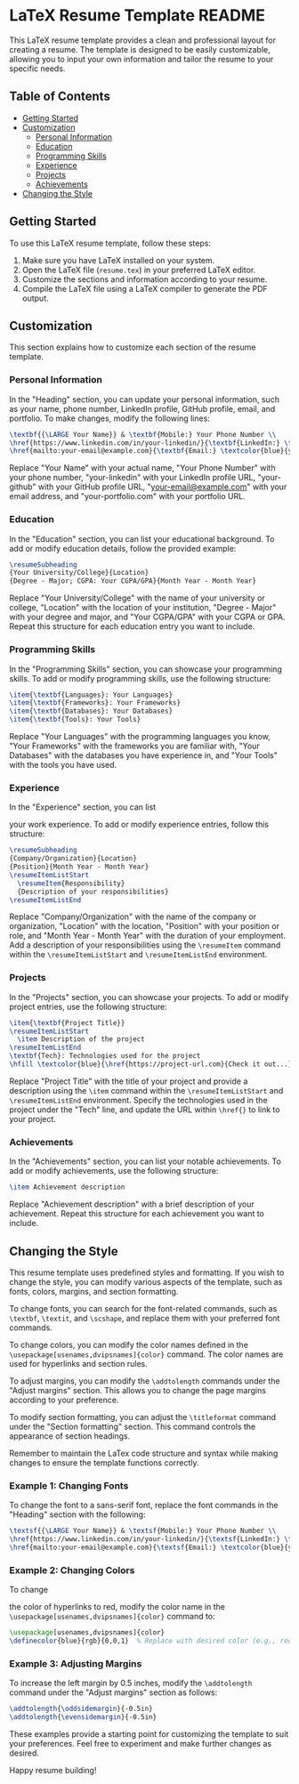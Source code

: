 # LaTeX Resume Template README

This LaTeX resume template provides a clean and professional layout for creating a resume. The template is designed to be easily customizable, allowing you to input your own information and tailor the resume to your specific needs.

## Table of Contents

- [Getting Started](#getting-started)
- [Customization](#customization)
  - [Personal Information](#personal-information)
  - [Education](#education)
  - [Programming Skills](#programming-skills)
  - [Experience](#experience)
  - [Projects](#projects)
  - [Achievements](#achievements)
- [Changing the Style](#changing-the-style)

## Getting Started

To use this LaTeX resume template, follow these steps:

1. Make sure you have LaTeX installed on your system.
2. Open the LaTeX file (`resume.tex`) in your preferred LaTeX editor.
3. Customize the sections and information according to your resume.
4. Compile the LaTeX file using a LaTeX compiler to generate the PDF output.

## Customization

This section explains how to customize each section of the resume template.

### Personal Information

In the "Heading" section, you can update your personal information, such as your name, phone number, LinkedIn profile, GitHub profile, email, and portfolio. To make changes, modify the following lines:

```latex
\textbf{{\LARGE Your Name}} & \textbf{Mobile:} Your Phone Number \\
\href{https://www.linkedin.com/in/your-linkedin/}{\textbf{LinkedIn:} \textcolor{blue}{linkedin.com/in/your-linkedin/}} & \textbf{GitHub:} \href{https://github.com/your-github}{\textcolor{blue}{github.com/your-github}} \\
\href{mailto:your-email@example.com}{\textbf{Email:} \textcolor{blue}{your-email@example.com}} & \textbf{Portfolio:} \href{https://your-portfolio.com}{\textcolor{blue}{your-portfolio.com}}
```

Replace "Your Name" with your actual name, "Your Phone Number" with your phone number, "your-linkedin" with your LinkedIn profile URL, "your-github" with your GitHub profile URL, "your-email@example.com" with your email address, and "your-portfolio.com" with your portfolio URL.

### Education

In the "Education" section, you can list your educational background. To add or modify education details, follow the provided example:

```latex
\resumeSubheading
{Your University/College}{Location}
{Degree - Major; CGPA: Your CGPA/GPA}{Month Year - Month Year}
```

Replace "Your University/College" with the name of your university or college, "Location" with the location of your institution, "Degree - Major" with your degree and major, and "Your CGPA/GPA" with your CGPA or GPA. Repeat this structure for each education entry you want to include.

### Programming Skills

In the "Programming Skills" section, you can showcase your programming skills. To add or modify programming skills, use the following structure:

```latex
\item{\textbf{Languages}: Your Languages}
\item{\textbf{Frameworks}: Your Frameworks}
\item{\textbf{Databases}: Your Databases}
\item{\textbf{Tools}: Your Tools}
```

Replace "Your Languages" with the programming languages you know, "Your Frameworks" with the frameworks you are familiar with, "Your Databases" with the databases you have experience in, and "Your Tools" with the tools you have used.

### Experience

In the "Experience" section, you can list

 your work experience. To add or modify experience entries, follow this structure:

```latex
\resumeSubheading
{Company/Organization}{Location}
{Position}{Month Year - Month Year}
\resumeItemListStart
  \resumeItem{Responsibility}
  {Description of your responsibilities}
\resumeItemListEnd
```

Replace "Company/Organization" with the name of the company or organization, "Location" with the location, "Position" with your position or role, and "Month Year - Month Year" with the duration of your employment. Add a description of your responsibilities using the `\resumeItem` command within the `\resumeItemListStart` and `\resumeItemListEnd` environment.

### Projects

In the "Projects" section, you can showcase your projects. To add or modify project entries, use the following structure:

```latex
\item{\textbf{Project Title}}
\resumeItemListStart
  \item Description of the project
\resumeItemListEnd
\textbf{Tech}: Technologies used for the project
\hfill \textcolor{blue}{\href{https://project-url.com}{Check it out...}}
```

Replace "Project Title" with the title of your project and provide a description using the `\item` command within the `\resumeItemListStart` and `\resumeItemListEnd` environment. Specify the technologies used in the project under the "Tech" line, and update the URL within `\href{}` to link to your project.

### Achievements

In the "Achievements" section, you can list your notable achievements. To add or modify achievements, use the following structure:

```latex
\item Achievement description
```

Replace "Achievement description" with a brief description of your achievement. Repeat this structure for each achievement you want to include.

## Changing the Style

This resume template uses predefined styles and formatting. If you wish to change the style, you can modify various aspects of the template, such as fonts, colors, margins, and section formatting.

To change fonts, you can search for the font-related commands, such as `\textbf`, `\textit`, and `\scshape`, and replace them with your preferred font commands.

To change colors, you can modify the color names defined in the `\usepackage[usenames,dvipsnames]{color}` command. The color names are used for hyperlinks and section rules.

To adjust margins, you can modify the `\addtolength` commands under the "Adjust margins" section. This allows you to change the page margins according to your preference.

To modify section formatting, you can adjust the `\titleformat` command under the "Section formatting" section. This command controls the appearance of section headings.

Remember to maintain the LaTex code structure and syntax while making changes to ensure the template functions correctly.

### Example 1: Changing Fonts

To change the font to a sans-serif font, replace the font commands in the "Heading" section with the following:

```latex
\textsf{{\LARGE Your Name}} & \textsf{Mobile:} Your Phone Number \\
\href{https://www.linkedin.com/in/your-linkedin/}{\textsf{LinkedIn:} \textcolor{blue}{linkedin.com/in/your-linkedin/}} & \textsf{GitHub:} \href{https://github.com/your-github}{\textcolor{blue}{github.com/your-github}} \\
\href{mailto:your-email@example.com}{\textsf{Email:} \textcolor{blue}{your-email@example.com}} & \textsf{Portfolio:} \href{https://your-portfolio.com}{\textcolor{blue}{your-portfolio.com}}
```

### Example 2: Changing Colors

To change

 the color of hyperlinks to red, modify the color name in the `\usepackage[usenames,dvipsnames]{color}` command to:

```latex
\usepackage[usenames,dvipsnames]{color}
\definecolor{blue}{rgb}{0,0,1}  % Replace with desired color (e.g., red)
```

### Example 3: Adjusting Margins

To increase the left margin by 0.5 inches, modify the `\addtolength` command under the "Adjust margins" section as follows:

```latex
\addtolength{\oddsidemargin}{-0.5in}
\addtolength{\evensidemargin}{-0.5in}
```

These examples provide a starting point for customizing the template to suit your preferences. Feel free to experiment and make further changes as desired.

Happy resume building!